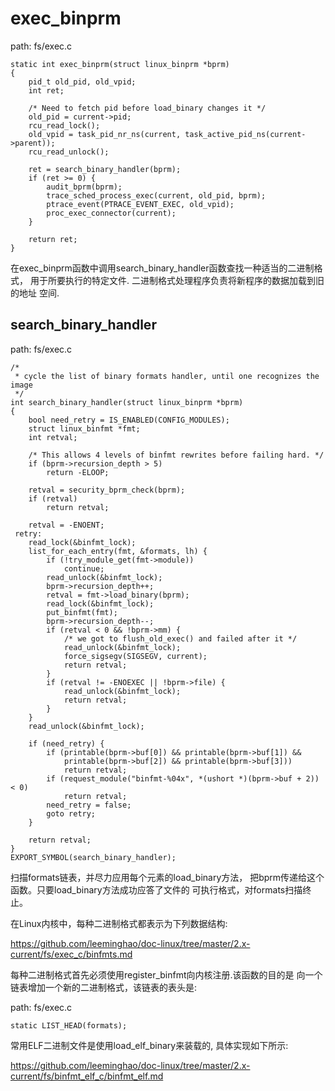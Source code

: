 exec_binprm
========================================

path: fs/exec.c
```
static int exec_binprm(struct linux_binprm *bprm)
{
    pid_t old_pid, old_vpid;
    int ret;

    /* Need to fetch pid before load_binary changes it */
    old_pid = current->pid;
    rcu_read_lock();
    old_vpid = task_pid_nr_ns(current, task_active_pid_ns(current->parent));
    rcu_read_unlock();

    ret = search_binary_handler(bprm);
    if (ret >= 0) {
        audit_bprm(bprm);
        trace_sched_process_exec(current, old_pid, bprm);
        ptrace_event(PTRACE_EVENT_EXEC, old_vpid);
        proc_exec_connector(current);
    }

    return ret;
}
```

在exec_binprm函数中调用search_binary_handler函数查找一种适当的二进制格式，
用于所要执行的特定文件. 二进制格式处理程序负责将新程序的数据加载到旧的地址
空间.

search_binary_handler
----------------------------------------

path: fs/exec.c
```
/*
 * cycle the list of binary formats handler, until one recognizes the image
 */
int search_binary_handler(struct linux_binprm *bprm)
{
    bool need_retry = IS_ENABLED(CONFIG_MODULES);
    struct linux_binfmt *fmt;
    int retval;

    /* This allows 4 levels of binfmt rewrites before failing hard. */
    if (bprm->recursion_depth > 5)
        return -ELOOP;

    retval = security_bprm_check(bprm);
    if (retval)
        return retval;

    retval = -ENOENT;
 retry:
    read_lock(&binfmt_lock);
    list_for_each_entry(fmt, &formats, lh) {
        if (!try_module_get(fmt->module))
            continue;
        read_unlock(&binfmt_lock);
        bprm->recursion_depth++;
        retval = fmt->load_binary(bprm);
        read_lock(&binfmt_lock);
        put_binfmt(fmt);
        bprm->recursion_depth--;
        if (retval < 0 && !bprm->mm) {
            /* we got to flush_old_exec() and failed after it */
            read_unlock(&binfmt_lock);
            force_sigsegv(SIGSEGV, current);
            return retval;
        }
        if (retval != -ENOEXEC || !bprm->file) {
            read_unlock(&binfmt_lock);
            return retval;
        }
    }
    read_unlock(&binfmt_lock);

    if (need_retry) {
        if (printable(bprm->buf[0]) && printable(bprm->buf[1]) &&
            printable(bprm->buf[2]) && printable(bprm->buf[3]))
            return retval;
        if (request_module("binfmt-%04x", *(ushort *)(bprm->buf + 2)) < 0)
            return retval;
        need_retry = false;
        goto retry;
    }

    return retval;
}
EXPORT_SYMBOL(search_binary_handler);
```

扫描formats链表，并尽力应用每个元素的load_binary方法，
把bprm传递给这个函数。只要load_binary方法成功应答了文件的
可执行格式，对formats扫描终止。

在Linux内核中，每种二进制格式都表示为下列数据结构:

https://github.com/leeminghao/doc-linux/tree/master/2.x-current/fs/exec_c/binfmts.md

每种二进制格式首先必须使用register_binfmt向内核注册.该函数的目的是
向一个链表增加一个新的二进制格式，该链表的表头是:

path: fs/exec.c
```
static LIST_HEAD(formats);
```

常用ELF二进制文件是使用load_elf_binary来装载的, 具体实现如下所示:

https://github.com/leeminghao/doc-linux/tree/master/2.x-current/fs/binfmt_elf_c/binfmt_elf.md
